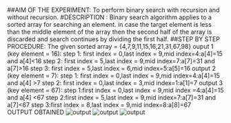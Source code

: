 ##AIM OF THE EXPERIMENT: To perform binary search with recursion and without recursion.                                                                                  #DESCRIPTION :                                                                                                                                                                  Binary search algorithm applies to a sorted array for searching an element. in case the target element is less than the middle element of the array then the second half of the array is discarded and search continues by dividing the first half.                                                                                                          ##STEP BY STEP PROCEDURE: The given sorted array = {4,7,9,11,15,16,21,31,67,98} ouput 1 (key element = 16): step 1: first index = 0,last index = 9,mid index=4:a[4]=15 and a[4]<16 step 2: first index = 5,last index = 9,mid index=7:a[7]=31 and a[7]>16 step 3: first index = 5,last index = 6,mid index=5:a[5]=16 output 2 (key element = 7): step 1: first index = 0,last index = 9,mid index=4:a[4]=15 and a[4] >7 step 2: first index = 0,last index = 3,mid index=1:a[1]=7 output 3 (key element = 67): step 1:first index = 0,last index = 9,mid index =4:a[4]=15 and a[4] <67 step 2:first index = 5,last index = 9,mid index=7:a[7]=31 and a[7]<67 step 3:first index = 8,last index = 9,mid index=8:a[8]=67                     
OUTPUT OBTAINED
![output](screenshot(45).png)
![output](screenshot(46)'png)
![output](screenshot(47).png)
